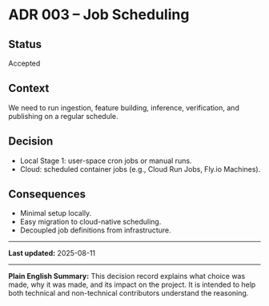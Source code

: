 # ADR 003 – Job Scheduling

## Status
Accepted

## Context
We need to run ingestion, feature building, inference, verification, and publishing on a regular schedule.

## Decision
- Local Stage 1: user-space cron jobs or manual runs.
- Cloud: scheduled container jobs (e.g., Cloud Run Jobs, Fly.io Machines).

## Consequences
- Minimal setup locally.
- Easy migration to cloud-native scheduling.
- Decoupled job definitions from infrastructure.

---
**Last updated:** 2025-08-11


---
**Plain English Summary:**
This decision record explains what choice was made, why it was made, and its impact on the project.
It is intended to help both technical and non-technical contributors understand the reasoning.
